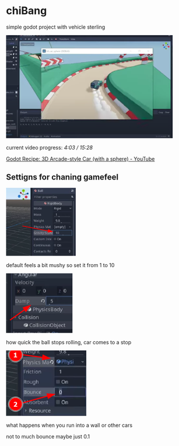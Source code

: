 # chiBang

simple godot project with vehicle sterling

<img src="doc_assets/2022-05-22-06-02-44-image.png" title="" alt="" width="457">

current video progress:  *4:03 / 15:28*

[Godot Recipe: 3D Arcade-style Car (with a sphere) - YouTube](https://youtu.be/LqLchhxMldM?t=244)



## Settigns for chaning gamefeel

<img src="doc_assets/2022-05-22-06-27-44-image.png" title="" alt="" width="191">

default feels a bit mushy so set it from 1 to 10



![](doc_assets/2022-05-22-06-33-50-image.png)

how quick the ball stops rolling, car comes to a stop


![](doc_assets/2022-05-22-06-35-58-image.png)

what happens when you run into a wall or other cars

not to much bounce maybe just 0.1
